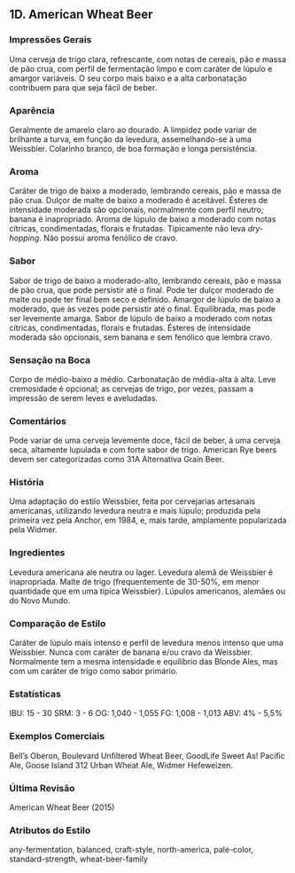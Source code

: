 ## 1D. American Wheat Beer

### Impressões Gerais

Uma cerveja de trigo clara, refrescante, com notas de cereais, pão e massa de pão crua, com perfil de fermentação limpo e com caráter de lúpulo e amargor variáveis. O seu corpo mais baixo e a alta carbonatação contribuem para que seja fácil de beber.

### Aparência

Geralmente de amarelo claro ao dourado. A limpidez pode variar de brilhante a turva, em função da levedura, assemelhando-se à uma Weissbier. Colarinho branco, de boa formação e longa persistência.

### Aroma

Caráter de trigo de baixo a moderado, lembrando cereais, pão e massa de pão crua. Dulçor de malte de baixo a moderado é aceitável. Ésteres de intensidade moderada são opcionais, normalmente com perfil neutro; banana é inapropriado. Aroma de lúpulo de baixo a moderado com notas cítricas, condimentadas, florais e frutadas. Tipicamente não leva *dry-hopping*. Não possui aroma fenólico de cravo.

### Sabor

Sabor de trigo de baixo a moderado-alto, lembrando cereais, pão e massa de pão crua, que pode persistir até o final. Pode ter dulçor moderado de malte ou pode ter final bem seco e definido. Amargor de lúpulo de baixo a moderado, que às vezes pode persistir até o final. Equilíbrada, mas pode ser levemente amarga. Sabor de lúpulo de baixo a moderado com notas cítricas, condimentadas, florais e frutadas. Ésteres de intensidade moderada são opcionais, sem banana e sem fenólico que lembra cravo.

### Sensação na Boca

Corpo de médio-baixo a médio. Carbonatação de média-alta à alta. Leve cremosidade é opcional; as cervejas de trigo, por vezes, passam a impressão de serem leves e aveludadas.

### Comentários

Pode variar de uma cerveja levemente doce, fácil de beber, à uma cerveja seca, altamente lupulada e com forte sabor de trigo. American Rye beers devem ser categorizadas como 31A Alternativa Grain Beer.

### História

Uma adaptação do estilo Weissbier, feita por cervejarias artesanais americanas, utilizando levedura neutra e mais lúpulo; produzida pela primeira vez pela Anchor, em 1984, e, mais tarde, amplamente popularizada pela Widmer.

### Ingredientes

Levedura americana ale neutra ou lager. Levedura alemã de Weissbier é inapropriada. Malte de trigo (frequentemente de 30-50%, em menor quantidade que em uma típica Weissbier). Lúpulos americanos, alemães ou do Novo Mundo.

### Comparação de Estilo

Caráter de lúpulo mais intenso e perfil de levedura menos intenso que uma Weissbier. Nunca com caráter de banana e/ou cravo da Weissbier. Normalmente tem a mesma intensidade e equilíbrio das Blonde Ales, mas com um caráter de trigo como sabor primário.

### Estatísticas

IBU: 15 - 30
SRM: 3 - 6
OG: 1,040 - 1,055
FG: 1,008 - 1,013
ABV: 4% - 5,5%

### Exemplos Comerciais

Bell’s Oberon, Boulevard Unfiltered Wheat Beer, GoodLife Sweet As! Pacific Ale, Goose Island 312 Urban Wheat Ale, Widmer Hefeweizen.

### Última Revisão

American Wheat Beer (2015)

### Atributos do Estilo

any-fermentation, balanced, craft-style, north-america, pale-color, standard-strength, wheat-beer-family
